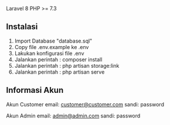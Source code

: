 Laravel 8
PHP >= 7.3

## Instalasi

1. Import Database "database.sql"
2. Copy file .env.example ke .env
3. Lakukan konfigurasi file .env
4. Jalankan perintah : composer install
5. Jalankan perintah : php artisan storage:link
6. Jalankan perintah : php artisan serve

## Informasi Akun

Akun Customer
email: customer@customer.com
sandi: password

Akun Admin
email: admin@admin.com
sandi: password
